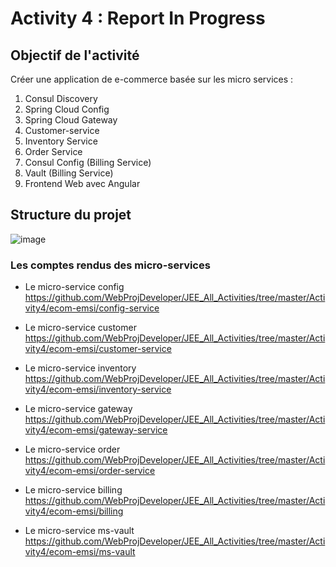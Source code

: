 # Activity 4 : Report In Progress

## Objectif de l'activité
Créer une application de e-commerce basée sur les micro services :
1. Consul Discovery
2. Spring Cloud Config
3. Spring Cloud Gateway
4. Customer-service
5. Inventory Service
6. Order Service
7. Consul Config (Billing Service)
8. Vault (Billing Service)
9. Frontend Web avec Angular

## Structure du projet

![image](https://github.com/WebProjDeveloper/JEE_All_Activities/assets/125798807/3a9f2409-d9da-49e3-a8d3-14ee79a644d6)

### Les comptes rendus des micro-services

+ Le micro-service config
https://github.com/WebProjDeveloper/JEE_All_Activities/tree/master/Activity4/ecom-emsi/config-service

+ Le micro-service customer
https://github.com/WebProjDeveloper/JEE_All_Activities/tree/master/Activity4/ecom-emsi/customer-service

+ Le micro-service inventory
https://github.com/WebProjDeveloper/JEE_All_Activities/tree/master/Activity4/ecom-emsi/inventory-service

+ Le micro-service gateway
https://github.com/WebProjDeveloper/JEE_All_Activities/tree/master/Activity4/ecom-emsi/gateway-service

+ Le micro-service order https://github.com/WebProjDeveloper/JEE_All_Activities/tree/master/Activity4/ecom-emsi/order-service

+ Le micro-service billing https://github.com/WebProjDeveloper/JEE_All_Activities/tree/master/Activity4/ecom-emsi/billing

+ Le micro-service ms-vault
https://github.com/WebProjDeveloper/JEE_All_Activities/tree/master/Activity4/ecom-emsi/ms-vault
